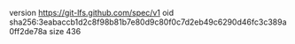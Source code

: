 version https://git-lfs.github.com/spec/v1
oid sha256:3eabaccb1d2c8f98b81b7e80d9c80f0c7d2eb49c6290d46fc3c389a0ff2de78a
size 436
